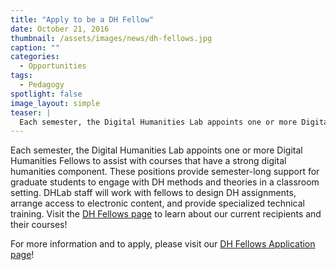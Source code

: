 ```yaml
---
title: "Apply to be a DH Fellow"
date: October 21, 2016
thumbnail: /assets/images/news/dh-fellows.jpg
caption: ""
categories: 
  - Opportunities
tags:
  - Pedagogy
spotlight: false 
image_layout: simple
teaser: |
  Each semester, the Digital Humanities Lab appoints one or more Digital Humanities Fellows to assist with courses that have a strong digital humanities component. 
---
```


Each semester, the Digital Humanities Lab appoints one or more Digital Humanities Fellows to assist with courses that have a strong digital humanities component. These positions provide semester-long support for graduate students to engage with DH methods and theories in a classroom setting. DHLab staff will work with fellows to design DH assignments, arrange access to electronic content, and provide specialized technical training. Visit the [DH Fellows page](http://web.library.yale.edu/dhlab/dhfellows) to learn about our current recipients and their courses!
   
For more information and to apply, please visit our [DH Fellows Application page](http://web.library.yale.edu/dhlab/dhfellowsapplication)!